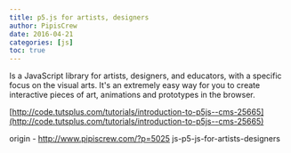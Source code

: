 ```yaml
---
title: p5.js for artists, designers
author: PipisCrew
date: 2016-04-21
categories: [js]
toc: true
---
```


Is a JavaScript library for artists, designers, and educators, with a specific focus on the visual arts. It's an extremely easy way for you to create interactive pieces of art, animations and prototypes in the browser. 

[http://code.tutsplus.com/tutorials/introduction-to-p5js--cms-25665](http://code.tutsplus.com/tutorials/introduction-to-p5js--cms-25665)

origin - http://www.pipiscrew.com/?p=5025 js-p5-js-for-artists-designers